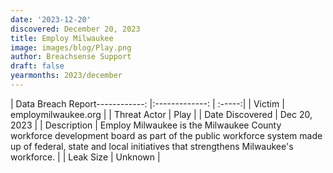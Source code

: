 ```yaml
---
date: '2023-12-20'
discovered: December 20, 2023
title: Employ Milwaukee
image: images/blog/Play.png
author: Breachsense Support
draft: false
yearmonths: 2023/december
---
```


| Data Breach Report------------:     |:-------------:    | :-----:|
| Victim      | employmilwaukee.org      | 
| Threat Actor      | Play      | 
| Date Discovered      | Dec 20, 2023      | 
| Description      | Employ Milwaukee is the Milwaukee County workforce development board as part of the public workforce system made up of federal, state and local initiatives that strengthens Milwaukee's workforce.      | 
| Leak Size      | Unknown      | 

